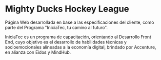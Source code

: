 # Mighty Ducks Hockey League

Página Web desarrollada en base a las especificaciones del cliente, como parte del Programa "IniciaTec, tu camino al futuro". 

IniciaTec es un programa de capacitación, orientando al Desarrollo Front End, cuyo objetivo es el desarrollo de habilidades técnicas y socioemocionales alineadas a la economía digital, brindado por Accenture, en alianza con Eidos y MindHub.
